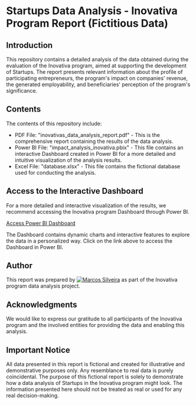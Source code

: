 # Startups Data Analysis - Inovativa Program Report (Fictitious Data)

## Introduction
This repository contains a detailed analysis of the data obtained during the evaluation of the Inovativa program, aimed at supporting the development of Startups. The report presents relevant information about the profile of participating entrepreneurs, the program's impact on companies' revenue, the generated employability, and beneficiaries' perception of the program's significance.

## Contents
The contents of this repository include:
 - PDF File: "inovativas_data_analysis_report.pdf" - This is the comprehensive report containing the results of the data analysis.
 - Power BI File: "impact_analysis_inovativa.pbix" - This file contains an interactive Dashboard created in Power BI for a more detailed and intuitive visualization of the analysis results.
 - Excel File: "database.xlsx" - This file contains the fictional database used for conducting the analysis.

## Access to the Interactive Dashboard
For a more detailed and interactive visualization of the results, we recommend accessing the Inovativa program Dashboard through Power BI.

<a href="https://app.powerbi.com/view?r=eyJrIjoiOTJlOWFjYzgtODM3Mi00MDg1LThiMTgtMzY0YzkzZmZkODM3IiwidCI6IjA5MTdmZTEwLTU2ZGItNDRiZi1iMWM1LTMxMDYxYWIyMWNmOSJ9&pageName=ReportSection0499d47603ea0a48a996" target="_blank">Access Power BI Dashboard</a>

The Dashboard contains dynamic charts and interactive features to explore the data in a personalized way. Click on the link above to access the Dashboard in Power BI.

## Author
This report was prepared by <a href="https://www.linkedin.com/in/dev-marcos-silveira/" target="_blank">![Marcos Silveira](https://www.linkedin.com/in/dev-marcos-silveira/)</a> as part of the Inovativa program data analysis project.

## Acknowledgments
We would like to express our gratitude to all participants of the Inovativa program and the involved entities for providing the data and enabling this analysis.

## Important Notice
All data presented in this report is fictional and created for illustrative and demonstrative purposes only. Any resemblance to real data is purely coincidental. The purpose of this fictional report is solely to demonstrate how a data analysis of Startups in the Inovativa program might look. The information presented here should not be treated as real or used for any real decision-making.


